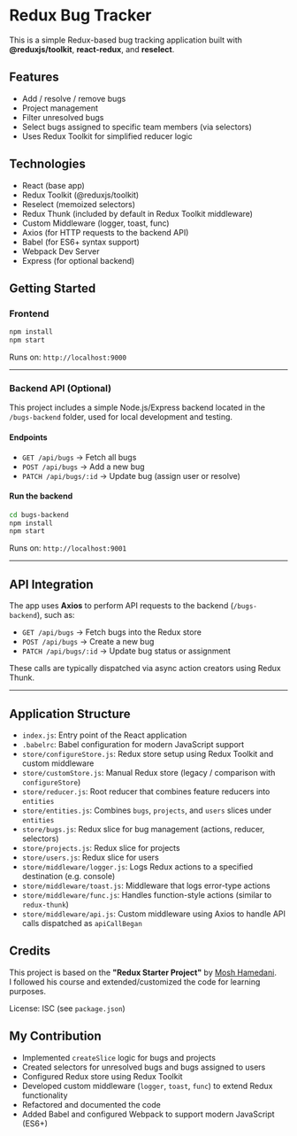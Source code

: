 # Redux Bug Tracker

This is a simple Redux-based bug tracking application built with **@reduxjs/toolkit**, **react-redux**, and **reselect**.

## Features

- Add / resolve / remove bugs
- Project management
- Filter unresolved bugs
- Select bugs assigned to specific team members (via selectors)
- Uses Redux Toolkit for simplified reducer logic

## Technologies

- React (base app)
- Redux Toolkit (@reduxjs/toolkit)
- Reselect (memoized selectors)
- Redux Thunk (included by default in Redux Toolkit middleware)
- Custom Middleware (logger, toast, func)
- Axios (for HTTP requests to the backend API)
- Babel (for ES6+ syntax support)
- Webpack Dev Server
- Express (for optional backend)

## Getting Started

### Frontend

```bash
npm install
npm start
```

Runs on: `http://localhost:9000`

---

### Backend API (Optional)

This project includes a simple Node.js/Express backend located in the `/bugs-backend` folder, used for local development and testing.

#### Endpoints

- `GET /api/bugs` → Fetch all bugs
- `POST /api/bugs` → Add a new bug
- `PATCH /api/bugs/:id` → Update bug (assign user or resolve)

#### Run the backend

```bash
cd bugs-backend
npm install
npm start
```

Runs on: `http://localhost:9001`

---

## API Integration

The app uses **Axios** to perform API requests to the backend (`/bugs-backend`), such as:

- `GET /api/bugs` → Fetch bugs into the Redux store
- `POST /api/bugs` → Create a new bug
- `PATCH /api/bugs/:id` → Update bug status or assignment

These calls are typically dispatched via async action creators using Redux Thunk.

---

## Application Structure

- `index.js`: Entry point of the React application
- `.babelrc`: Babel configuration for modern JavaScript support
- `store/configureStore.js`: Redux store setup using Redux Toolkit and custom middleware
- `store/customStore.js`: Manual Redux store (legacy / comparison with `configureStore`)
- `store/reducer.js`: Root reducer that combines feature reducers into `entities`
- `store/entities.js`: Combines `bugs`, `projects`, and `users` slices under `entities`
- `store/bugs.js`: Redux slice for bug management (actions, reducer, selectors)
- `store/projects.js`: Redux slice for projects
- `store/users.js`: Redux slice for users
- `store/middleware/logger.js`: Logs Redux actions to a specified destination (e.g. console)
- `store/middleware/toast.js`: Middleware that logs error-type actions
- `store/middleware/func.js`: Handles function-style actions (similar to `redux-thunk`)
- `store/middleware/api.js`: Custom middleware using Axios to handle API calls dispatched as `apiCallBegan`

## Credits

This project is based on the **"Redux Starter Project"** by [Mosh Hamedani](https://codewithmosh.com/).  
I followed his course and extended/customized the code for learning purposes.

License: ISC (see `package.json`)

## My Contribution

- Implemented `createSlice` logic for bugs and projects
- Created selectors for unresolved bugs and bugs assigned to users
- Configured Redux store using Redux Toolkit
- Developed custom middleware (`logger`, `toast`, `func`) to extend Redux functionality
- Refactored and documented the code
- Added Babel and configured Webpack to support modern JavaScript (ES6+)